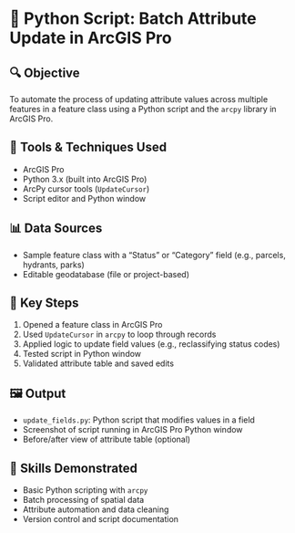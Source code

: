 # 📍 Python Script: Batch Attribute Update in ArcGIS Pro

## 🔍 Objective
To automate the process of updating attribute values across multiple features in a feature class using a Python script and the `arcpy` library in ArcGIS Pro.

## 🧰 Tools & Techniques Used
- ArcGIS Pro
- Python 3.x (built into ArcGIS Pro)
- ArcPy cursor tools (`UpdateCursor`)
- Script editor and Python window

## 📊 Data Sources
- Sample feature class with a “Status” or “Category” field (e.g., parcels, hydrants, parks)
- Editable geodatabase (file or project-based)

## 📌 Key Steps
1. Opened a feature class in ArcGIS Pro
2. Used `UpdateCursor` in `arcpy` to loop through records
3. Applied logic to update field values (e.g., reclassifying status codes)
4. Tested script in Python window
5. Validated attribute table and saved edits

## 🖼️ Output
- `update_fields.py`: Python script that modifies values in a field
- Screenshot of script running in ArcGIS Pro Python window
- Before/after view of attribute table (optional)

## 🧠 Skills Demonstrated
- Basic Python scripting with `arcpy`
- Batch processing of spatial data
- Attribute automation and data cleaning
- Version control and script documentation

